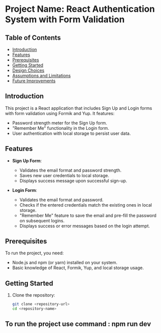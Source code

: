 # Project Name: React Authentication System with Form Validation

## Table of Contents

- [Introduction](#introduction)
- [Features](#features)
- [Prerequisites](#prerequisites)
- [Getting Started](#getting-started)
- [Design Choices](#design-choices)
- [Assumptions and Limitations](#assumptions-and-limitations)
- [Future Improvements](#future-improvements)

## Introduction

This project is a React application that includes Sign Up and Login forms with form validation using Formik and Yup. It features:

- Password strength meter for the Sign Up form.
- "Remember Me" functionality in the Login form.
- User authentication with local storage to persist user data.

## Features

- **Sign Up Form**:

  - Validates the email format and password strength.
  - Saves new user credentials to local storage.
  - Displays success message upon successful sign-up.

- **Login Form**:
  - Validates the email format and password.
  - Checks if the entered credentials match the existing ones in local storage.
  - "Remember Me" feature to save the email and pre-fill the password on subsequent logins.
  - Displays success or error messages based on the login attempt.

## Prerequisites

To run the project, you need:

- Node.js and npm (or yarn) installed on your system.
- Basic knowledge of React, Formik, Yup, and local storage usage.

## Getting Started

1. Clone the repository:
   ```bash
   git clone <repository-url>
   cd <repository-name>
   ```

## To run the project use command : npm run dev
